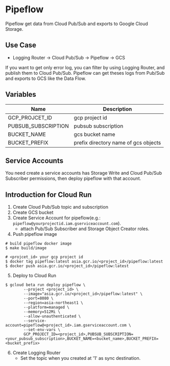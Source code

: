 # Pipeflow

Pipeflow get data from Cloud Pub/Sub and exports to Google Cloud Storage.

## Use Case

- Logging Router -> Cloud Pub/Sub -> Pipeflow -> GCS

If you want to get only error log, you can filter by using Logging Router, and publish them to Cloud Pub/Sub.
Pipeflow can get theses logs from Pub/Sub and exports to GCS like the Data Flow.

## Variables

 Name | Description
 --- | ---
 GCP_PROJCET_ID | gcp project id
 PUBSUB_SUBSCRIPTION | pubsub subscription
 BUCKET_NAME | gcs bucket name
 BUCKET_PREFIX | prefix directory name of gcs objects

## Service Accounts

You need create a service accounts has Storage Write and Cloud Pub/Sub Subscriber permissions, then deploy pipeflow with that account.

## Introduction for Cloud Run

1. Create Cloud Pub/Sub topic and subscription
2. Create GCS bucket
3. Create Service Account for pipeflow(e.g.: `pipeflow@yourprojectid.iam.gserviceaccount.com`).
    - attach Pub/Sub Subscriber and Storage Object Creator roles.
4. Push pipeflow image

```
# build pipeflow docker image
$ make build/image

# <projcet_id> your gcp project id
$ docker tag pipeflow:latest asia.gcr.io/<project_id>/pipeflow:latest
$ docker push asia.gcr.io/<project_id>/pipeflow:latest
```

5. Deploy to Cloud Run
```
$ gcloud beta run deploy pipeflow \
		--project <project_id> \
		--image="asia.gcr.io/<project_id>/pipeflow:latest" \
		--port=8080 \
		--region=asia-northeast1 \
		--platform=managed \
		--memory=512Mi \
		--allow-unauthenticated \
		--service-account=pipeflow@<project_id>.iam.gserviceaccount.com \
		--set-env-vars \
		GCP_PROJECT_ID=<project_id>,PUBSUB_SUBSCRIPTION=<your_pubsub_subscription>,BUCKET_NAME=<bucket_name>,BUCKET_PREFIX=<bucket_prefix>
```

6. Create Logging Router
    - Set the topic when you created at '1' as sync destination.
